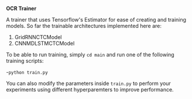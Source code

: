 **OCR Trainer**

A trainer that uses Tensorflow's Estimator for ease of creating and training models.
So far the trainable architectures implemented here are:

1. GridRNNCTCModel
2. CNNMDLSTMCTCModel

To be able to run training, simply `cd main` and run one of the following training scripts:

-`python train.py`

You can also modify the parameters inside `train.py` to perform your experiments
using different hyperparemters to improve performance.